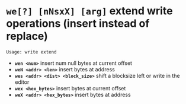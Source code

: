 <!-- TITLE: we -->

#  **`we[?] [nNsxX] [arg]`** extend write operations (insert instead of replace)


```text
Usage: write extend
```


- **`wen <num>`** insert num null bytes at current offset
- **`weN <addr> <len>`** insert bytes at address
- **`wes <addr> <dist> <block_size>`** shift a blocksize left or write in the editor
- **`wex <hex_bytes>`** insert bytes at current offset
- **`weX <addr> <hex_bytes>`** insert bytes at address

<p hidden>wen weN wes wex weX</p>